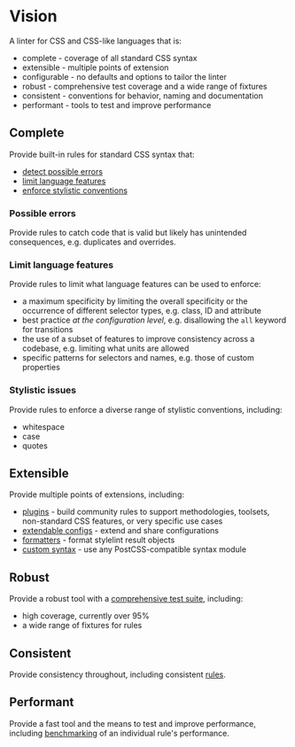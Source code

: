 # Vision

A linter for CSS and CSS-like languages that is:

- complete - coverage of all standard CSS syntax
- extensible - multiple points of extension
- configurable - no defaults and options to tailor the linter
- robust - comprehensive test coverage and a wide range of fixtures
- consistent - conventions for behavior, naming and documentation
- performant - tools to test and improve performance

## Complete

Provide built-in rules for standard CSS syntax that:

- [detect possible errors](../user-guide/rules/list.md#possible-errors)
- [limit language features](../user-guide/rules/list.md#limit-language-features)
- [enforce stylistic conventions](../user-guide/rules/list.md#stylistic-issues)

### Possible errors

Provide rules to catch code that is valid but likely has unintended consequences, e.g. duplicates and overrides.

### Limit language features

Provide rules to limit what language features can be used to enforce:

- a maximum specificity by limiting the overall specificity or the occurrence of different selector types, e.g. class, ID and attribute
- best practice _at the configuration level_, e.g. disallowing the `all` keyword for transitions
- the use of a subset of features to improve consistency across a codebase, e.g. limiting what units are allowed
- specific patterns for selectors and names, e.g. those of custom properties

### Stylistic issues

Provide rules to enforce a diverse range of stylistic conventions, including:

- whitespace
- case
- quotes

## Extensible

Provide multiple points of extensions, including:

- [plugins](../developer-guide/plugins.md) - build community rules to support methodologies, toolsets, non-standard CSS features, or very specific use cases
- [extendable configs](../user-guide/configure.md#extends) - extend and share configurations
- [formatters](../developer-guide/formatters.md) - format stylelint result objects
- [custom syntax](../user-guide/usage/options.md#customSyntax) - use any PostCSS-compatible syntax module

## Robust

Provide a robust tool with a [comprehensive test suite](../developer-guide/rules.md#write-tests), including:

- high coverage, currently over 95%
- a wide range of fixtures for rules

## Consistent

Provide consistency throughout, including consistent [rules](../user-guide/rules/about.md).

## Performant

Provide a fast tool and the means to test and improve performance, including [benchmarking](../developer-guide/rules.md#improve-the-performance-of-a-rule) of an individual rule's performance.
